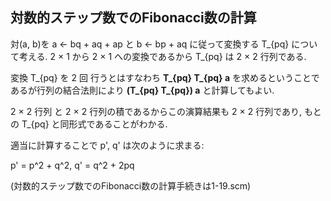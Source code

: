## 対数的ステップ数でのFibonacci数の計算

対(a, b)を a ← bq + aq + ap と b ← bp + aq に従って変換する T_{pq} について考える.
2 × 1 から 2 × 1 への変換であるから T_{pq} は 2 × 2 行列である.

変換 T_{pq} を 2 回 行うとはすなわち **T_{pq} T_{pq} a** を求めるということであるが行列の結合法則により **(T_{pq} T_{pq}) a** と計算してもよい.

2 × 2 行列 と 2 × 2 行列の積であるからこの演算結果も 2 × 2 行列であり, もとの T_{pq} と同形式であることがわかる.

適当に計算することで p', q' は次のように求まる:

p' = p^2 + q^2, q' = q^2 + 2pq

(対数的ステップ数でのFibonacci数の計算手続きは1-19.scm)